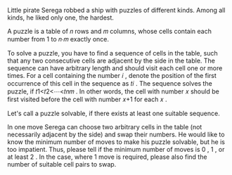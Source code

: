 Little pirate Serega robbed a ship with puzzles of different kinds. Among all kinds, he liked only one, the hardest.

A puzzle is a table of 𝑛
 rows and 𝑚
 columns, whose cells contain each number from 1
 to 𝑛⋅𝑚
 exactly once.

To solve a puzzle, you have to find a sequence of cells in the table, such that any two consecutive cells are adjacent by the side in the table. The sequence can have arbitrary length and should visit each cell one or more times. For a cell containing the number 𝑖
, denote the position of the first occurrence of this cell in the sequence as 𝑡𝑖
. The sequence solves the puzzle, if 𝑡1<𝑡2<⋯<𝑡𝑛𝑚
. In other words, the cell with number 𝑥
 should be first visited before the cell with number 𝑥+1
 for each 𝑥
.

Let's call a puzzle solvable, if there exists at least one suitable sequence.

In one move Serega can choose two arbitrary cells in the table (not necessarily adjacent by the side) and swap their numbers. He would like to know the minimum number of moves to make his puzzle solvable, but he is too impatient. Thus, please tell if the minimum number of moves is 0
, 1
, or at least 2
. In the case, where 1
 move is required, please also find the number of suitable cell pairs to swap.


